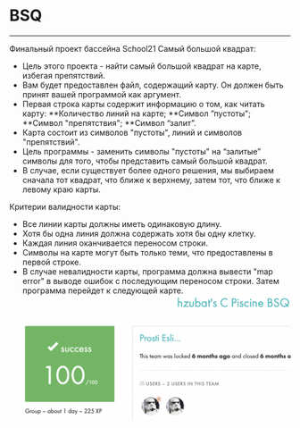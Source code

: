 # BSQ
---
Финальный проект бассейна School21
Самый большой квадрат:
* Цель этого проекта - найти самый большой квадрат на карте, избегая препятствий.
* Вам будет предоставлен файл, содержащий карту. Он должен быть принят вашей программой как аргумент.
* Первая строка карты содержит информацию о том, как читать карту:
**Количество линий на карте;
**Символ ”пустоты";
**Символ "препятствия";
**Символ “залит”.
* Карта состоит из символов "пустоты", линий и символов "препятствий".
* Цель программы - заменить символы "пустоты" на “залитые” символы для того, чтобы представить самый большой квадрат.
* В случае, если существует более одного решения, мы выбираем сначала тот квадрат, что ближе к верхнему, затем тот, что ближе к левому краю карты.

Критерии валидности карты:
* Все линии карты должны иметь одинаковую длину.
* Хотя бы одна линия должна содержать хотя бы одну клетку.
* Каждая линия оканчивается переносом строки.
* Символы на карте могут быть только теми, что предоставлены в первой строке.
* В случае невалидности карты, программа должна вывести "map error" в выводе ошибок с последующим переносом строки. Затем программа перейдет к следующей карте.
![Example](https://github.com/KreoManser/BSQ/blob/master/Result.png)
